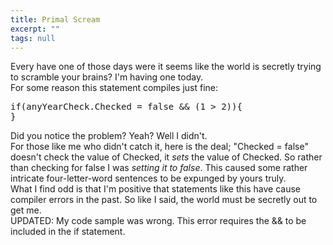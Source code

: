 ```yaml
---
title: Primal Scream
excerpt: ""
tags: null
---
```

<div>Every have one of those days were it seems like the world is secretly trying to scramble your brains? I'm having one today.</div>
<div>For some reason this statement compiles just fine:</div><pre>
if(anyYearCheck.Checked = false &amp;&amp; (1 &gt; 2)){
}
</pre>
<div>Did you notice the problem? Yeah? Well I didn't.</div>
<div> </div>
<div>For those like me who didn't catch it, here is the deal; "Checked = false" doesn't check the value of Checked, it <em>sets</em> the value of Checked. So rather than checking for false I was <em>setting it to false</em>. This caused some rather intricate four-letter-word sentences to be expunged by yours truly.</div>
<div> </div>
<div>What I find odd is that I'm positive that statements like this have cause compiler errors in the past. So like I said, the world must be secretly out to get me.</div>
<div> </div>
<div>UPDATED: My code sample was wrong. This error requires the &amp;&amp; to be included in the if statement.</div>